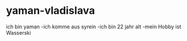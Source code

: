 # yaman-vladislava
ich bin yaman
-ich komme aus syrein
-ich bin 22 jahr alt 
-mein Hobby ist Wasserski

